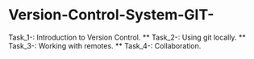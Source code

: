 # Version-Control-System-GIT-
Task_1-: Introduction to Version Control. ** Task_2-: Using git locally. ** Task_3-: Working with remotes. ** Task_4-: Collaboration.
